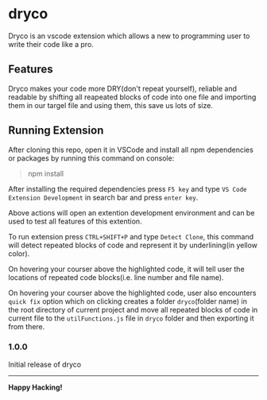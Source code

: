 # dryco

Dryco is an vscode extension which allows a new to programming user to write their code like a pro.

## Features

Dryco makes your code more DRY(don't repeat yourself), reliable and readable by shifting all reapeated blocks of code into one file and importing them in our targel file and using them, this save us lots of size.

<!-- For example if there is an image subfolder under your extension project workspace:

\!\[feature X\]\(images/feature-x.png\)

> Tip: Many popular extensions utilize animations. This is an excellent way to show off your extension! We recommend short, focused animations that are easy to follow. -->

<!-- ## Requirements
To install all npm dependencies and packages, run thin command on console:
> npm install -->

## Running Extension

After cloning this repo, open it in VSCode and install all npm dependencies or packages by running this command on console:
> npm install

After installing the required dependencies press `F5 key` and type `VS Code Extension Development` in search bar and press `enter key`.

Above actions will open an extention development environment and can be used to test all features of this extention.

To run extension press `CTRL+SHIFT+P` and type `Detect Clone`, this command will detect repeated blocks of code and represent it by underlining(in yellow color).

On hovering your courser above the highlighted code, it will tell user the locations of repeated code blocks(i.e. line number and file name).

On hovering your courser above the highlighted code, user also encounters `quick fix` option which on clicking creates a folder `dryco`(folder name) in the root directory of current project and move all repeated blocks of code in current file to the `utilFunctions.js` file in `dryco` folder and then exporting it from there.

<!-- ## Known Issues

Calling out known issues can help limit users opening duplicate issues against your extension. -->

<!-- ## Release Notes

Currently there is only one feature -->

### 1.0.0

Initial release of dryco

-----------------------------------------------------------------------------------------------------------
**Happy Hacking!**
